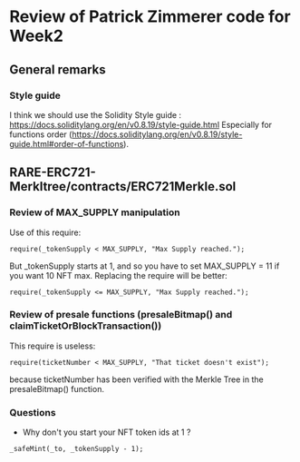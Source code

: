 # Review of Patrick Zimmerer code for Week2

## General remarks
### Style guide
I think we should use the Solidity Style guide : https://docs.soliditylang.org/en/v0.8.19/style-guide.html
Especially for functions order (https://docs.soliditylang.org/en/v0.8.19/style-guide.html#order-of-functions).



## RARE-ERC721-Merkltree/contracts/ERC721Merkle.sol

### Review of MAX_SUPPLY manipulation
Use of this require:
```sol
require(_tokenSupply < MAX_SUPPLY, "Max Supply reached.");
```
But _tokenSupply starts at 1, and so you have to set MAX_SUPPLY = 11 if you want 10 NFT max.
Replacing the require will be better:
```sol
require(_tokenSupply <= MAX_SUPPLY, "Max Supply reached.");
```

### Review of presale functions (presaleBitmap() and claimTicketOrBlockTransaction())
This require is useless:
```sol
require(ticketNumber < MAX_SUPPLY, "That ticket doesn't exist");
```
because ticketNumber has been verified with the Merkle Tree in the presaleBitmap() function.

### Questions
- Why don't you start your NFT token ids at 1 ?
```sol
_safeMint(_to, _tokenSupply - 1);
```



